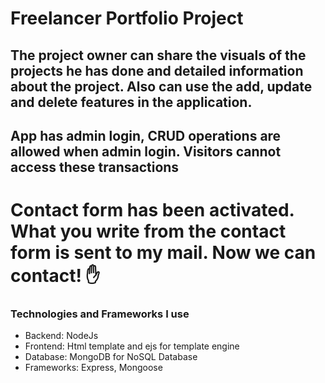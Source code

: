 # Freelancer Portfolio Project

## The project owner can share the visuals of the projects he has done and detailed information about the project. Also can use the add, update and delete features in the application.

##  App has admin login, CRUD operations are allowed when admin login. Visitors cannot access these transactions

# Contact form has been activated. What you write from the contact form is sent to my mail. Now we can contact! :raised_hand:

### Technologies and Frameworks I use

- Backend: NodeJs
- Frontend: Html template and ejs for template engine
- Database: MongoDB for NoSQL Database
- Frameworks: Express, Mongoose


